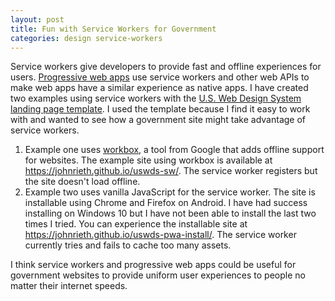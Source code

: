 ```yaml
---
layout: post
title: Fun with Service Workers for Government
categories: design service-workers
---
```

Service workers give developers to provide fast and offline experiences for users. [Progressive web apps](https://developer.mozilla.org/en-US/Apps/Progressive) use service workers and other web APIs to make web apps have a similar experience as native apps. I have created two examples using service workers with the [U.S. Web Design System landing page template](https://designsystem.digital.gov/page-templates/landing/). I used the template because I find it easy to work with and wanted to see how a government site might take advantage of service workers. 

1. Example one uses [workbox](https://developers.google.com/web/tools/workbox/), a tool from Google that adds offline support for websites. The example site using workbox is available at <https://johnrieth.github.io/uswds-sw/>. The service worker registers but the site doesn't load offline. 
2. Example two uses vanilla JavaScript for the service worker. The site is installable using Chrome and Firefox on Android. I have had success installing on Windows 10 but I have not been able to install the last two times I tried. You can experience the installable site at <https://johnrieth.github.io/uswds-pwa-install/>. The service worker currently tries and fails to cache too many assets. 

I think service workers and progressive web apps could be useful for government websites to provide uniform user experiences to people no matter their internet speeds.
